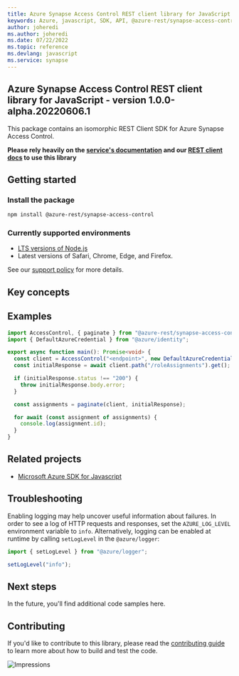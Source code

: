 ```yaml
---
title: Azure Synapse Access Control REST client library for JavaScript
keywords: Azure, javascript, SDK, API, @azure-rest/synapse-access-control, synapse
author: joheredi
ms.author: joheredi
ms.date: 07/22/2022
ms.topic: reference
ms.devlang: javascript
ms.service: synapse
---
```

## Azure Synapse Access Control REST client library for JavaScript - version 1.0.0-alpha.20220606.1 


This package contains an isomorphic REST Client SDK for Azure Synapse Access Control.

**Please rely heavily on the [service's documentation][synapse_product_documentation] and our [REST client docs][rest_client] to use this library**

## Getting started

### Install the package

```bash
npm install @azure-rest/synapse-access-control
```

### Currently supported environments

- [LTS versions of Node.js](https://nodejs.org/about/releases/)
- Latest versions of Safari, Chrome, Edge, and Firefox.

See our [support policy](https://github.com/Azure/azure-sdk-for-js/blob/main/SUPPORT.md) for more details.

## Key concepts

## Examples

```ts
import AccessControl, { paginate } from "@azure-rest/synapse-access-control";
import { DefaultAzureCredential } from "@azure/identity";

export async function main(): Promise<void> {
  const client = AccessControl("<endpoint>", new DefaultAzureCredential());
  const initialResponse = await client.path("/roleAssignments").get();

  if (initialResponse.status !== "200") {
    throw initialResponse.body.error;
  }

  const assignments = paginate(client, initialResponse);

  for await (const assignment of assignments) {
    console.log(assignment.id);
  }
}
```

## Related projects

- [Microsoft Azure SDK for Javascript](https://github.com/Azure/azure-sdk-for-js)

## Troubleshooting

Enabling logging may help uncover useful information about failures. In order to see a log of HTTP requests and responses, set the `AZURE_LOG_LEVEL` environment variable to `info`. Alternatively, logging can be enabled at runtime by calling `setLogLevel` in the `@azure/logger`:

```javascript
import { setLogLevel } from "@azure/logger";

setLogLevel("info");
```

## Next steps

In the future, you'll find additional code samples here.

## Contributing

If you'd like to contribute to this library, please read the [contributing guide](https://github.com/Azure/azure-sdk-for-js/blob/main/CONTRIBUTING.md) to learn more about how to build and test the code.

![Impressions](https://azure-sdk-impressions.azurewebsites.net/api/impressions/azure-sdk-for-js%2Fsdk%2Fsynapse%2Faccess-control-rest%2FREADME.png)

[synapse_product_documentation]: /rest/api/synapse/data-plane/role-assignments/create-role-assignment
[rest_client]: https://github.com/Azure/azure-sdk-for-js/blob/main/documentation/rest-clients.md

